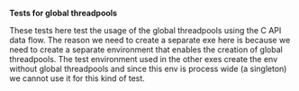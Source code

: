 **Tests for global threadpools**

These tests here test the usage of the global threadpools using the C API data flow. The reason we need to create a 
separate exe here is because we need to create a separate environment that enables the creation of global threadpools.
The test environment used in the other exes create the env without global threadpools and since this env is process
wide (a singleton) we cannot use it for this kind of test.
